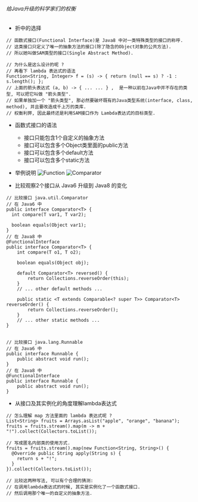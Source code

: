 ###### 给Java升级的科学家们的权衡
* 折中的选择
~~~
// 函数式接口(Functional Interface)是 Java8 中对一类特殊类型的接口的称呼. 
// 这类接口只定义了唯一的抽象方法的接口(除了隐含的Object对象的公共方法). 
// 所以她叫做SAM类型的接口(Single Abstract Method).

// 为什么是这么设计的呢 ?
// 再看下 lambda 表达式的语法
Function<String, Integer> f = (s) -> { return (null == s) ? -1 : s.length(); };
// 上面的箭头表达式 (a, b) -> { ... ... } ,  是一种以前在Java中并不存在的类型, 可以把它叫做 "箭头类型". 
// 如果单独加一个 "箭头类型", 那必然要破坏既有的Java类型系统(interface, class, method), 并且要改造成千上万的类库.
// 权衡利弊, 因此最终还是利用SAM接口作为 Lambda表达式的目标类型.
~~~

* 函数式接口的语法
  * 接口只能包含1个自定义的抽象方法
  * 接口可以包含多个Object类里面的public方法
  * 接口可以包含多个default方法
  * 接口可以包含多个static方法
 
* 举例说明
![Function](images/ks_function.png)
![Comparator](images/ks_comparator.png)

* 比较观察2个接口从 Java6 升级到 Java8 的变化
~~~ 
// 比较接口 java.util.Comparator
// 在 Java6 中
public interface Comparator<T> {
  int compare(T var1, T var2);

  boolean equals(Object var1);
}
// 在 Java8 中
@FunctionalInterface
public interface Comparator<T> {
    int compare(T o1, T o2);

    boolean equals(Object obj);

    default Comparator<T> reversed() {
        return Collections.reverseOrder(this);
    }
    // ... other default methods ...
   
    public static <T extends Comparable<? super T>> Comparator<T> reverseOrder() {
        return Collections.reverseOrder();
    }
	// ... other static methods ...
}


// 比较接口 java.lang.Runnable
// 在 Java6 中
public interface Runnable {
    public abstract void run();
}
// 在 Java8 中
@FunctionalInterface
public interface Runnable {
    public abstract void run();
}

~~~

* 从接口及其实例化的角度理解lambda表达式
~~~
// 怎么理解 map 方法里面的 lambda 表达式呢 ?
List<String> fruits = Arrays.asList("apple", "orange", "banana");
fruits = fruits.stream().map(m -> m + "!").collect(Collectors.toList());

// 写成匿名内部类的使用方式.
fruits = fruits.stream().map(new Function<String, String>() {
  @Override public String apply(String s) {
    return s + "!";
  }
}).collect(Collectors.toList());

// 比较这两种写法, 可以有个合理的猜测:
// 在调用lambda表达式的时候, 其实是实例化了一个函数式接口. 
// 然后调用那个唯一的自定义的抽象方法.
~~~